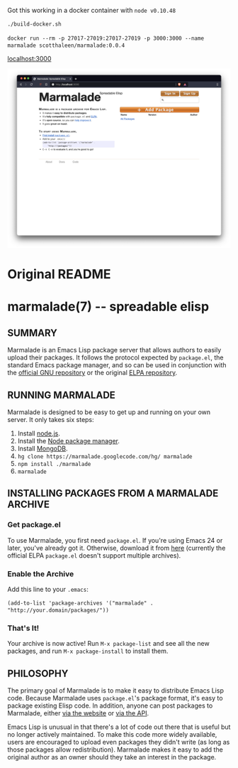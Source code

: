 

Got this working in a docker container with `node v0.10.48`

```
./build-docker.sh

docker run --rm -p 27017-27019:27017-27019 -p 3000:3000 --name marmalade scotthaleen/marmalade:0.0.4
```

[localhost:3000](localhost:3000)


![Marmalade](doc/screenshot.png)


# Original README

marmalade(7) -- spreadable elisp
================================

## SUMMARY

Marmalade is an Emacs Lisp package server that allows authors to easily upload their
packages. It follows the protocol expected by `package.el`, the standard Emacs
package manager, and so can be used in conjunction with the [official GNU
repository](http://elpa.gnu.org/) or the original [ELPA
repository](http://tromey.com/elpa).

## RUNNING MARMALADE

Marmalade is designed to be easy to get up and running on your own server. It only
takes six steps:

1. Install [node.js](http://nodejs.org/#download).
2. Install the [Node package manager](http://github.com/isaacs/npm#readme).
3. Install [MongoDB](http://www.mongodb.org/downloads).
4. `hg clone https://marmalade.googlecode.com/hg/ marmalade`
5. `npm install ./marmalade`
6. `marmalade`

## INSTALLING PACKAGES FROM A MARMALADE ARCHIVE

### Get package.el

To use Marmalade, you first need `package.el`. If you're using Emacs 24 or later,
you've already got it. Otherwise, download it from
[here](http://github.com/technomancy/package.el/raw/master/package.el)
(currently the official ELPA `package.el` doesn't support multiple archives).

### Enable the Archive

Add this line to your `.emacs`:

    (add-to-list 'package-archives '("marmalade" . "http://your.domain/packages/"))

### That's It!

Your archive is now active! Run `M-x package-list` and see all the new packages,
and run `M-x package-install` to install them.

## PHILOSOPHY

The primary goal of Marmalade is to make it easy to distribute Emacs Lisp code.
Because Marmalade uses `package.el`'s package format, it's easy to package
existing Elisp code. In addition, anyone can post packages to Marmalade, either
[via the website](/packages/new) or [via the API](/docs/api.7.html).

Emacs Lisp is unusual in that there's a lot of code out there that is useful but
no longer actively maintained. To make this code more widely available, users
are encouraged to upload even packages they didn't write (as long as those
packages allow redistribution). Marmalade makes it easy to add the original
author as an owner should they take an interest in the package.

